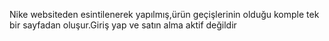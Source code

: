 Nike websiteden esintilenerek yapılmış,ürün geçişlerinin olduğu komple tek bir sayfadan oluşur.Giriş yap ve satın alma aktif değildir
